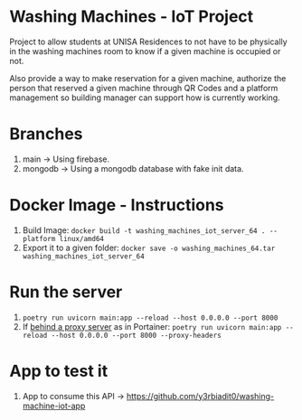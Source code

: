 # Washing Machines - IoT Project

Project to allow students at UNISA Residences to not have to be physically in the washing machines room to know if a given machine is occupied or not.

Also provide a way to make reservation for a given machine, authorize the person that reserved a given machine through QR Codes and a platform management so building manager can support how is currently working.

# Branches

1. main -> Using firebase.
2. mongodb -> Using a mongodb database with fake init data.

# Docker Image - Instructions 
1. Build Image: `docker build -t washing_machines_iot_server_64 . --platform linux/amd64`
2. Export it to a given folder: `docker save -o washing_machines_64.tar washing_machines_iot_server_64`

# Run the server
1. `poetry run uvicorn main:app --reload --host 0.0.0.0 --port 8000`
2. If [behind a proxy server](https://fastapi.tiangolo.com/deployment/docker/) as in Portainer: `poetry run uvicorn main:app --reload --host 0.0.0.0 --port 8000 --proxy-headers`


# App to test it
1. App to consume this API -> https://github.com/y3rbiadit0/washing-machine-iot-app


